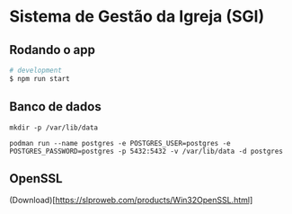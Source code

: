 # Sistema de Gestão da Igreja (SGI)

## Rodando o app

```bash
# development
$ npm run start
```

## Banco de dados

```
mkdir -p /var/lib/data
```

```
podman run --name postgres -e POSTGRES_USER=postgres -e POSTGRES_PASSWORD=postgres -p 5432:5432 -v /var/lib/data -d postgres
```

## OpenSSL

(Download)[https://slproweb.com/products/Win32OpenSSL.html]
